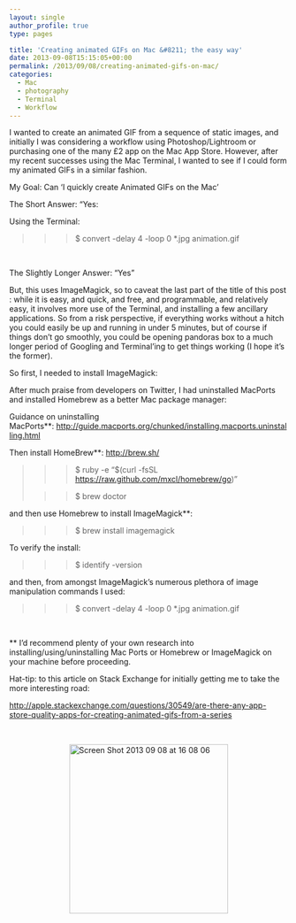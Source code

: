 ```yaml
---
layout: single
author_profile: true
type: pages

title: 'Creating animated GIFs on Mac &#8211; the easy way'
date: 2013-09-08T15:15:05+00:00
permalink: /2013/09/08/creating-animated-gifs-on-mac/
categories:
  - Mac
  - photography
  - Terminal
  - Workflow
---
```

I wanted to create an animated GIF from a sequence of static images, and initially I was considering a workflow using Photoshop/Lightroom or purchasing one of the many £2 app on the Mac App Store. However, after my recent successes using the Mac Terminal, I wanted to see if I could form my animated GIFs in a similar fashion.

My Goal: Can &#8216;I quickly create Animated GIFs on the Mac&#8217;

The Short Answer: &#8220;Yes:

Using the Terminal:

> >>$ convert -delay 4 -loop 0 *.jpg animation.gif

&nbsp;

The Slightly Longer Answer: &#8220;Yes&#8221;

But, this uses ImageMagick, so to caveat the last part of the title of this post : while it is easy, and quick, and free, and programmable, and relatively easy, it involves more use of the Terminal, and installing a few ancillary applications. So from a risk perspective, if everything works without a hitch you could easily be up and running in under 5 minutes, but of course if things don&#8217;t go smoothly, you could be opening pandoras box to a much longer period of Googling and Terminal&#8217;ing to get things working (I hope it&#8217;s the former).

So first, I needed to install ImageMagick:

After much praise from developers on Twitter, I had uninstalled MacPorts and installed Homebrew as a better Mac package manager:

Guidance on uninstalling MacPorts**: <http://guide.macports.org/chunked/installing.macports.uninstalling.html>

Then install HomeBrew**: <http://brew.sh/>

> >>$ ruby -e &#8220;$(curl -fsSL https://raw.github.com/mxcl/homebrew/go)&#8221;
>
> >>$ brew doctor

and then use Homebrew to install ImageMagick**:

> >>$ brew install imagemagick

To verify the install:

> >>$ identify -version

and then, from amongst ImageMagick&#8217;s numerous plethora of image manipulation commands I used:

> >>$ convert -delay 4 -loop 0 *.jpg animation.gif

&nbsp;

** I&#8217;d recommend plenty of your own research into installing/using/uninstalling Mac Ports or Homebrew or ImageMagick on your machine before proceeding.

Hat-tip: to this article on Stack Exchange for initially getting me to take the more interesting road:

<http://apple.stackexchange.com/questions/30549/are-there-any-app-store-quality-apps-for-creating-animated-gifs-from-a-series>

&nbsp;

<img style="display: block; margin-left: auto; margin-right: auto;" title="Screen Shot 2013-09-08 at 16.08.06.png" alt="Screen Shot 2013 09 08 at 16 08 06" src="http://ox10.it/allbs/wp-content/uploads/2013/09/Screen-Shot-2013-09-08-at-16.08.06.png" width="287" height="306" border="0" />

&nbsp;
